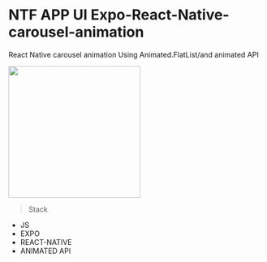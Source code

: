 # NTF APP UI  Expo-React-Native-carousel-animation
React Native carousel animation Using Animated.FlatList/and animated API

<img src="https://github.com/soufianfallah/NFT-APP-UI-expo-react-native-carousel-animation/blob/main/assets/nft.gif" width="260">

>Stack
- JS
- EXPO
- REACT-NATIVE                                 
- ANIMATED API
